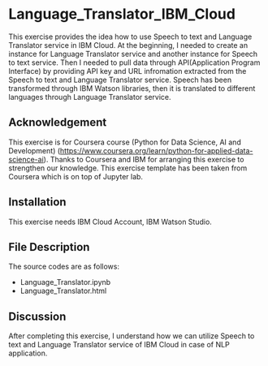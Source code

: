 # Language_Translator_IBM_Cloud

This exercise provides the idea how to use Speech to text and Language Translator service in IBM Cloud. At the beginning, I needed to create an instance for Language Translator service and another instance for Speech to text service. Then I needed to pull data through API(Application Program Interface) by providing API key and URL infromation extracted from the Speech to text and Language Translator service. Speech has been transformed through IBM Watson libraries, then it is translated to different languages through Language Translator service. 


## Acknowledgement
This exercise is for Coursera course (Python for Data Science, AI and Development) (https://www.coursera.org/learn/python-for-applied-data-science-ai). 
Thanks to Coursera and IBM for arranging this exercise to strengthen our knowledge. This exercise template has been taken from Coursera which is on top of Jupyter lab.

## Installation
This exercise needs IBM Cloud Account, IBM Watson Studio.

## File Description
The source codes are as follows:
- Language_Translator.ipynb
- Language_Translator.html

## Discussion
After completing this exercise, I understand how we can utilize Speech to text and Language Translator service of IBM Cloud in case of NLP application.
